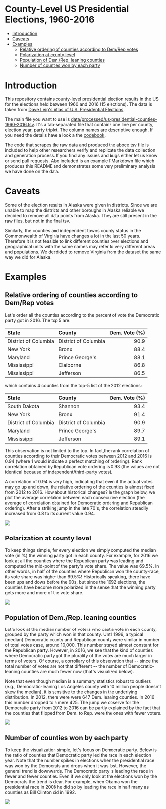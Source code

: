 County-Level US Presidential Elections, 1960-2016
================

-   [Introduction](#introduction)
-   [Caveats](#caveats)
-   [Examples](#examples)
    -   [Relative ordering of counties according to Dem/Rep votes](#relative-ordering-of-counties-according-to-demrep-votes)
    -   [Polarization at county level](#polarization-at-county-level)
    -   [Population of Dem./Rep. leaning counties](#population-of-dem.rep.-leaning-counties)
    -   [Number of counties won by each party](#number-of-counties-won-by-each-party)

Introduction
============

This repository contains county-level presidential election results in the US for the elections held between 1960 and 2016 (15 elections). The data is taken from [Dave Leip's Atlas of U.S. Presidential Elections](http://uselectionatlas.org/).

The main file you want to use is [data/processed/us-presidential-counties-1960-2016.tsv](https://github.com/cilekagaci/us-presidential-county-1960-2016/blob/master/data/processed/us-presidential-counties-1960-2016.tsv). It's a tab-separated file that contains one line per county, election year, party triplet. The column names are descriptive enough. If you need the details have a look a the [codebook](https://github.com/cilekagaci/us-presidential-county-1960-2016/blob/master/codebook.txt).

The code that scrapes the raw data and produced the aboce tsv file is included to help other researchers verify and replicate the data collection and generation process. If you find any issues and bugs either let us know or send pull requests. Also included is an example RMarkdown file which produces this README and demonstrates some very preliminary analysis we have done on the data.

Caveats
=======

Some of the election results in Alaska were given in districts. Since we are unable to map the districts and other boroughs in Alaska reliable we decided to remove all data points from Alaska. They are still present in the raw files, but not in the final tsv.

Similarly, the counties and independent towns county status in the Commonwealth of Virginia have changes a lot in the last 50 years. Therefore it is not feasible to link different counties over elections and geographical units with the same names may refer to very different areas and populations. We decdided to remove Virginia from the dataset the same way we did for Alaska.

Examples
========

Relative ordering of counties according to Dem/Rep votes
--------------------------------------------------------

Let's order all the counties according to the percent of vote the Democratic party got in 2016. The top 5 are:

| State                | County               |  Dem. Vote (%)|
|:---------------------|:---------------------|--------------:|
| District of Columbia | District of Columbia |           90.9|
| New York             | Bronx                |           88.4|
| Maryland             | Prince George's      |           88.1|
| Mississippi          | Claiborne            |           86.8|
| Mississippi          | Jefferson            |           86.5|

which contains 4 counties from the top-5 list of the 2012 elections:

| State                | County               |  Dem. Vote (%)|
|:---------------------|:---------------------|--------------:|
| South Dakota         | Shannon              |           93.4|
| New York             | Bronx                |           91.4|
| District of Columbia | District of Columbia |           90.9|
| Maryland             | Prince George's      |           89.7|
| Mississippi          | Jefferson            |           89.1|

This observation is not limited to the top. In fact,the rank correlation of counties according to their Democratic votes between 2012 and 2016 is 0.94 (where 1 would indicate a perfect matching of ordering). Rank correlation obtained by Republican vote ordering is 0.93 (the values are not identical because of independent/third-party votes).

A correlation of 0.94 is very high, indicating that even if the actual votes may go up and down, the relative ordering of the counties is almost fixed from 2012 to 2016. How about historical changes? In the graph below, we plot the average correlation between each consecutive election (the average of correlation obtained for Democratic ordering and Republican ordering). After a striking jump in the late 70's, the correlation steadily increased from 0.8 to its current value 0.94.

![](README_files/figure-markdown_github/unnamed-chunk-4-1.png)

Polarization at county level
----------------------------

To keep things simple, for every election we simply computed the median vote (in %) the winning party got in each county. For example, for 2016 we look at all the counties where the Republican party was leading and computed the mid-point of the party's vote share. The value was 69.5%. In other words, in half of the counties where Republican won the county-race, its vote share was higher than 69.5%! Historically speaking, there have been ups and dows before the 90s, but since the 1992 elections, the counties have become more polarized in the sense that the winning party gets more and more of the vote share.

![](README_files/figure-markdown_github/unnamed-chunk-5-1.png)

Population of Dem./Rep. leaning counties
----------------------------------------

Let's look at the median number of voters who cast a vote in each county, grouped by the party which won in that county. Until 1996, a typical (median) Democratic county and Republican county were similar in number of total votes case, around 10,000. This number stayed almost constant for the Republican party. However, in 2016, we see that the kind of counties where Democratic party got the plurality of the votes are much larger in terms of voters. Of course, a corrollary of this observation that -- since the total number of votes are not that different -- the number of Democratic-leaning counties are much fewer now (that's visualized below).

Note that even though median is a summary statistics robust to outliers (e.g., Democratic-leaning Los Angeles county with 10 million people doesn't skew the median), it is sensitive to the changes in the underlying distribution. In 2012, there were were 647 Dem. leaning counties. In 2016 this number dropped to a mere 425. The jump we observe for the Democratic party from 2012 to 2016 can be partly explained by the fact that the counties that flipped from Dem. to Rep. were the ones with fewer voters.

![](README_files/figure-markdown_github/unnamed-chunk-6-1.png)

Number of counties won by each party
------------------------------------

To keep the visualization simple, let's focus on Democratic party. Below is the ratio of counties that Democratic party led the race in each election year. Note that the number spikes in elections when the presidential race was won by the Democrats and drops when it was lost. However, the general trend is downwards. The Democratic party is leading the race in fewer and fewer counties. Even if we only look at the elections won by the Democrats the trend is clear. For example, when Obama won the presidential race in 2008 he did so by leading the race in half many as counties as Bill Clinton did in 1992.

![](README_files/figure-markdown_github/unnamed-chunk-7-1.png)
